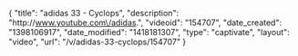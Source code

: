 {
    "title": "adidas 33 - Cyclops",
    "description": "http:\/\/www.youtube.com\/adidas.",
    "videoid": "154707",
    "date_created": "1398106917",
    "date_modified": "1418181307",
    "type": "captivate",
    "layout": "video",
    "url": "\/v\/adidas-33-cyclops\/154707"
}